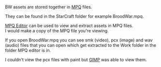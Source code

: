 BW assets are stored together in [MPQ](https://www.zezula.net/en/mpq/main.html) files.  

They can be found in the StarCraft folder for example BroodWar.mpq.  

[MPQ Editor](https://www.zezula.net/en/mpq/download.html) can be used to view and extract assets in MPQ files.  
I would make a copy of the MPQ file you're viewing.  

If you open BroodWar.mpq you can see smk (video), pcx (image) and wav (audio) files that you can open which get extracted to the Work folder in the folder MPQ editor is in.  

I couldn't view the pcx files with paint but [GIMP](https://www.gimp.org/downloads/) was able to view them.  
